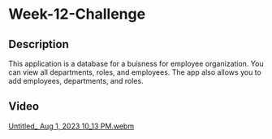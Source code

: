 # Week-12-Challenge

## Description
This application is a database for a buisness for employee organization. You can view all departments, roles, and employees. The app also allows you to add employees, departments, and roles.

## Video

[Untitled_ Aug 1, 2023 10_13 PM.webm](https://github.com/Aidan-Farina/Week-12-Challenge/assets/127269326/f37c093c-2a5c-45b0-8ab6-8299c3254aca)
